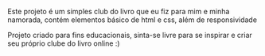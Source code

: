 Este projeto é um simples club do livro que eu fiz para mim e minha namorada, contém elementos básico de html e css, além de responsividade

Projeto criado para fins educacionais, sinta-se livre para se inspirar e criar seu próprio clube do livro online :)

